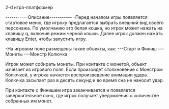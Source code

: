 2-d игра-платформер 

-----------Описание-----------
-Перед началом игры появляется стартовое меню, где игроку предлагается выбрать внешний вид своего персонажа.
По умолчанию это белая кошка, но игрок может нажать на клавишу q, включив режим черной кошки. 
Далее игрок должен нажать клавишу Enter, чтобы запустить игру.

-На игровом поле размещены такие объекты, как:
---Старт и Финиш
---Монеты
---Монстр Колючка

Игрок может собирать монеты. При контакте с монетой, объект изчезает из игрового поля.
Если произойдет столкновение с Монстром Колючкой, у игрока начнется воспроизведение анимации удара. 
Колючка засыпает раз в десять секунд и во время сна не наносит удар.

При контакте с Финишем игра заканчивается и появляется завершительное окно, где игрок получает уведомления о количестве собранных им монет.
